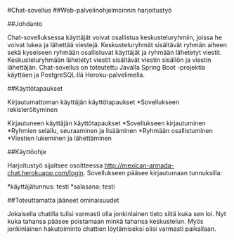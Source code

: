 #Chat-sovellus
##Web-palvelinohjelmoinnin harjoitustyö


##Johdanto

Chat-sovelluksessa käyttäjät voivat osallistua keskusteluryhmiin, joissa he voivat lukea ja lähettää viestejä. Keskusteluryhmät sisältävät ryhmän aiheen sekä kyseiseen ryhmään osallistuvat käyttäjät ja ryhmään lähetetyt viestit. Keskusteluryhmään lähetetyt viestit sisältävät viestin sisällön ja viestin lähettäjän.
Chat-sovellus on toteutettu Javalla Spring Boot -projektia käyttäen ja PostgreSQL:llä Heroku-palvelimella.


##Käyttötapaukset

Kirjautumattoman käyttäjän käyttötapaukset
*Sovellukseen rekisteröityminen

Kirjautuneen käyttäjän käyttötapaukset
*Sovellukseen kirjautuminen
*Ryhmien selailu, seuraaminen ja lisääminen
*Ryhmään osallistuminen
*Viestien lukeminen ja lähettäminen

##Käyttöohje

Harjoitustyö sijaitsee osoitteessa http://mexican-armada-chat.herokuapp.com/login. Sovellukseen pääsee kirjautumaan tunnuksilla:

*käyttäjätunnus: testi
*salasana: testi




##Toteuttamatta jääneet ominaisuudet

Jokaisella chatilla tulisi varmasti olla jonkinlainen tieto siitä kuka sen loi. Nyt kuka tahansa pääsee poistamaan minkä tahansa keskustelun.  Myös jonkinlainen hakutoiminto chattien löytämiseksi olisi varmasti paikallaan.
